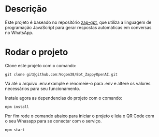 # Descrição

Este projeto é baseado no repositório [zap-gpt](https://github.com/victorharry/zap-gpt.git), que utiliza a linguagem de programação JavaScript para gerar respostas automáticas em conversas no WhatsApp.

# Rodar o projeto
Clone este projeto com o comando:

``` 
git clone git@github.com:Vogon38/Bot_ZappyOpenAI.git
```

Vá até o arquivo .env.example e renomeie-o para .env e altere os valores necessários para seu funcionamento.

Instale agora as dependencias do projeto com o comando:

```
npm install
```

Por fim rode o comando abaixo para iniciar o projeto e leia o QR Code com o seu Whasapp para se conectar com o serviço.

```
npm start
```
